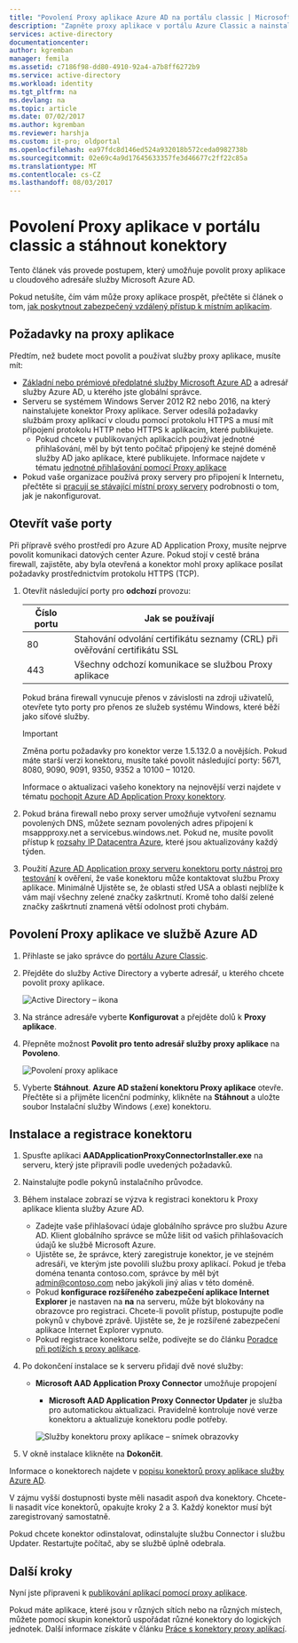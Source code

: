 ```yaml
---
title: "Povolení Proxy aplikace Azure AD na portálu classic | Microsoft Docs"
description: "Zapněte proxy aplikace v portálu Azure Classic a nainstalujte konektory pro reverzní proxy."
services: active-directory
documentationcenter: 
author: kgremban
manager: femila
ms.assetid: c7186f98-dd80-4910-92a4-a7b8ff6272b9
ms.service: active-directory
ms.workload: identity
ms.tgt_pltfrm: na
ms.devlang: na
ms.topic: article
ms.date: 07/02/2017
ms.author: kgremban
ms.reviewer: harshja
ms.custom: it-pro; oldportal
ms.openlocfilehash: ea97fdc8d146ed524a932018b572ceda0982738b
ms.sourcegitcommit: 02e69c4a9d17645633357fe3d46677c2ff22c85a
ms.translationtype: MT
ms.contentlocale: cs-CZ
ms.lasthandoff: 08/03/2017
---
```

# <a name="enable-application-proxy-in-the-classic-portal-and-download-connectors"></a>Povolení Proxy aplikace v portálu classic a stáhnout konektory
Tento článek vás provede postupem, který umožňuje povolit proxy aplikace u cloudového adresáře služby Microsoft Azure AD.

Pokud netušíte, čím vám může proxy aplikace prospět, přečtěte si článek o tom, [jak poskytnout zabezpečený vzdálený přístup k místním aplikacím](active-directory-application-proxy-get-started.md).

## <a name="application-proxy-prerequisites"></a>Požadavky na proxy aplikace
Předtím, než budete moct povolit a používat služby proxy aplikace, musíte mít:

* [Základní nebo prémiové předplatné služby Microsoft Azure AD](active-directory-editions.md) a adresář služby Azure AD, u kterého jste globální správce.
* Serveru se systémem Windows Server 2012 R2 nebo 2016, na který nainstalujete konektor Proxy aplikace. Server odesílá požadavky službám proxy aplikací v cloudu pomocí protokolu HTTPS a musí mít připojení protokolu HTTP nebo HTTPS k aplikacím, které publikujete.
  * Pokud chcete v publikovaných aplikacích používat jednotné přihlašování, měl by být tento počítač připojený ke stejné doméně služby AD jako aplikace, které publikujete. Informace najdete v tématu [jednotné přihlašování pomocí Proxy aplikace](active-directory-application-proxy-sso-using-kcd.md)
* Pokud vaše organizace používá proxy servery pro připojení k Internetu, přečtěte si [pracují se stávající místní proxy servery](application-proxy-working-with-proxy-servers.md) podrobnosti o tom, jak je nakonfigurovat.

## <a name="open-your-ports"></a>Otevřít vaše porty

Při přípravě svého prostředí pro Azure AD Application Proxy, musíte nejprve povolit komunikaci datových center Azure. Pokud stojí v cestě brána firewall, zajistěte, aby byla otevřená a konektor mohl proxy aplikace posílat požadavky prostřednictvím protokolu HTTPS (TCP).

1. Otevřít následující porty pro **odchozí** provozu:

   | Číslo portu | Jak se používají |
   | --- | --- |
   | 80 | Stahování odvolání certifikátu seznamy (CRL) při ověřování certifikátu SSL |
   | 443 | Všechny odchozí komunikace se službou Proxy aplikace |

   Pokud brána firewall vynucuje přenos v závislosti na zdroji uživatelů, otevřete tyto porty pro přenos ze služeb systému Windows, které běží jako síťové služby.

   > [!IMPORTANT]
   > Změna portu požadavky pro konektor verze 1.5.132.0 a novějších. Pokud máte starší verzi konektoru, musíte také povolit následující porty: 5671, 8080, 9090, 9091, 9350, 9352 a 10100 – 10120.
   >
   >Informace o aktualizaci vašeho konektory na nejnovější verzi najdete v tématu [pochopit Azure AD Application Proxy konektory](application-proxy-understand-connectors.md#automatic-updates).

2. Pokud brána firewall nebo proxy server umožňuje vytvoření seznamu povolených DNS, můžete seznam povolených adres připojení k msappproxy.net a servicebus.windows.net. Pokud ne, musíte povolit přístup k [rozsahy IP Datacentra Azure](https://www.microsoft.com/download/details.aspx?id=41653), které jsou aktualizovány každý týden.

3. Použití [Azure AD Application proxy serveru konektoru porty nástroj pro testování](https://aadap-portcheck.connectorporttest.msappproxy.net/) k ověření, že vaše konektoru může kontaktovat službu Proxy aplikace. Minimálně Ujistěte se, že oblasti střed USA a oblasti nejblíže k vám mají všechny zelené značky zaškrtnutí. Kromě toho další zelené značky zaškrtnutí znamená větší odolnost proti chybám.

## <a name="enable-application-proxy-in-azure-ad"></a>Povolení Proxy aplikace ve službě Azure AD
1. Přihlaste se jako správce do [portálu Azure Classic](https://manage.windowsazure.com/).
2. Přejděte do služby Active Directory a vyberte adresář, u kterého chcete povolit proxy aplikace.

    ![Active Directory – ikona](./media/active-directory-application-proxy-enable/ad_icon.png)
3. Na stránce adresáře vyberte **Konfigurovat** a přejděte dolů k **Proxy aplikace**.
4. Přepněte možnost **Povolit pro tento adresář služby proxy aplikace** na **Povoleno**.

    ![Povolení proxy aplikace](./media/active-directory-application-proxy-enable/app_proxy_enable.png)
5. Vyberte **Stáhnout**. **Azure AD stažení konektoru Proxy aplikace** otevře. Přečtěte si a přijměte licenční podmínky, klikněte na **Stáhnout** a uložte soubor Instalační služby Windows (.exe) konektoru.

## <a name="install-and-register-the-connector"></a>Instalace a registrace konektoru
1. Spusťte aplikaci **AADApplicationProxyConnectorInstaller.exe** na serveru, který jste připravili podle uvedených požadavků.
2. Nainstalujte podle pokynů instalačního průvodce.
3. Během instalace zobrazí se výzva k registraci konektoru k Proxy aplikace klienta služby Azure AD.

   * Zadejte vaše přihlašovací údaje globálního správce pro službu Azure AD. Klient globálního správce se může lišit od vašich přihlašovacích údajů ke službě Microsoft Azure.
   * Ujistěte se, že správce, který zaregistruje konektor, je ve stejném adresáři, ve kterým jste povolili službu proxy aplikací. Pokud je třeba doména tenanta contoso.com, správce by měl být admin@contoso.com nebo jakýkoli jiný alias v této doméně.
   * Pokud **konfigurace rozšířeného zabezpečení aplikace Internet Explorer** je nastaven na **na** na serveru, může být blokovány na obrazovce pro registraci. Chcete-li povolit přístup, postupujte podle pokynů v chybové zprávě. Ujistěte se, že je rozšířené zabezpečení aplikace Internet Explorer vypnuto.
   * Pokud registrace konektoru selže, podívejte se do článku [Poradce při potížích s proxy aplikace](active-directory-application-proxy-troubleshoot.md).  
4. Po dokončení instalace se k serveru přidají dvě nové služby:

   * **Microsoft AAD Application Proxy Connector** umožňuje propojení

     * **Microsoft AAD Application Proxy Connector Updater** je služba pro automatickou aktualizaci. Pravidelně kontroluje nové verze konektoru a aktualizuje konektoru podle potřeby.

     ![Služby konektoru proxy aplikace – snímek obrazovky](./media/active-directory-application-proxy-enable/app_proxy_services.png)
5. V okně instalace klikněte na **Dokončit**.

Informace o konektorech najdete v [popisu konektorů proxy aplikace služby Azure AD](application-proxy-understand-connectors.md).

V zájmu vyšší dostupnosti byste měli nasadit aspoň dva konektory. Chcete-li nasadit více konektorů, opakujte kroky 2 a 3. Každý konektor musí být zaregistrovaný samostatně.

Pokud chcete konektor odinstalovat, odinstalujte službu Connector i službu Updater. Restartujte počítač, aby se službě úplně odebrala.

## <a name="next-steps"></a>Další kroky
Nyní jste připraveni k [publikování aplikací pomocí proxy aplikace](active-directory-application-proxy-publish.md).

Pokud máte aplikace, které jsou v různých sítích nebo na různých místech, můžete pomocí skupin konektorů uspořádat různé konektory do logických jednotek. Další informace získáte v článku [Práce s konektory proxy aplikací](active-directory-application-proxy-connectors.md).

